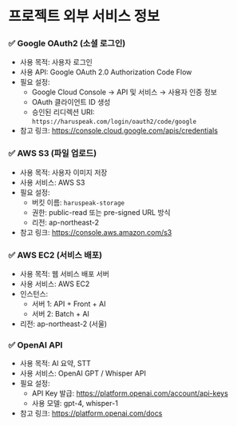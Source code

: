 # 프로젝트 외부 서비스 정보

### ✅ Google OAuth2 (소셜 로그인)

- 사용 목적: 사용자 로그인
- 사용 API: Google OAuth 2.0 Authorization Code Flow
- 필요 설정:
  - Google Cloud Console → API 및 서비스 → 사용자 인증 정보
  - OAuth 클라이언트 ID 생성
  - 승인된 리디렉션 URI: `https://haruspeak.com/login/oauth2/code/google`
- 참고 링크: https://console.cloud.google.com/apis/credentials

### ✅ AWS S3 (파일 업로드)

- 사용 목적: 사용자 이미지 저장
- 사용 서비스: AWS S3
- 필요 설정:
  - 버킷 이름: `haruspeak-storage`
  - 권한: public-read 또는 pre-signed URL 방식
  - 리전: ap-northeast-2
- 참고 링크: https://console.aws.amazon.com/s3

### ✅ AWS EC2 (서비스 배포)

- 사용 목적: 웹 서비스 배포 서버
- 사용 서비스: AWS EC2
- 인스턴스:
  - 서버 1: API + Front + AI
  - 서버 2: Batch + AI
- 리전: ap-northeast-2 (서울)

### ✅ OpenAI API

- 사용 목적: AI 요약, STT
- 사용 서비스: OpenAI GPT / Whisper API
- 필요 설정:
  - API Key 발급: https://platform.openai.com/account/api-keys
  - 사용 모델: gpt-4, whisper-1
- 참고 링크: https://platform.openai.com/docs